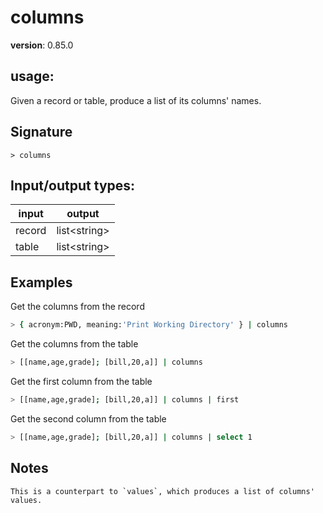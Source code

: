 # columns

**version**: 0.85.0

## **usage**:

Given a record or table, produce a list of its columns' names.

## Signature

`> columns `

## Input/output types:

| input  | output         |
| ------ | -------------- |
| record | list\<string\> |
| table  | list\<string\> |

## Examples

Get the columns from the record

```bash
> { acronym:PWD, meaning:'Print Working Directory' } | columns
```

Get the columns from the table

```bash
> [[name,age,grade]; [bill,20,a]] | columns
```

Get the first column from the table

```bash
> [[name,age,grade]; [bill,20,a]] | columns | first
```

Get the second column from the table

```bash
> [[name,age,grade]; [bill,20,a]] | columns | select 1
```

## Notes

```text
This is a counterpart to `values`, which produces a list of columns' values.
```
